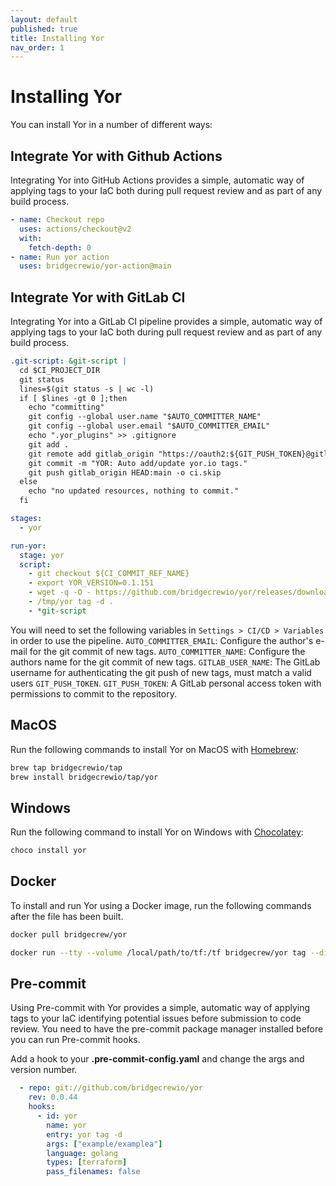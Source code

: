 ```yaml
---
layout: default
published: true
title: Installing Yor
nav_order: 1
---
```


# Installing Yor
You can install Yor in a number of different ways:

## Integrate Yor with Github Actions
Integrating Yor into GitHub Actions provides a simple, automatic way of applying tags to your IaC both
during pull request review and as part of any build process.
```yaml
- name: Checkout repo
  uses: actions/checkout@v2
  with:
    fetch-depth: 0
- name: Run yor action
  uses: bridgecrewio/yor-action@main
```

## Integrate Yor with GitLab CI
Integrating Yor into a GitLab CI pipeline provides a simple, automatic way of applying tags to your IaC both
during pull request review and as part of any build process.
```yaml
.git-script: &git-script |
  cd $CI_PROJECT_DIR
  git status
  lines=$(git status -s | wc -l)
  if [ $lines -gt 0 ];then
    echo "committing"
    git config --global user.name "$AUTO_COMMITTER_NAME"
    git config --global user.email "$AUTO_COMMITTER_EMAIL"
    echo ".yor_plugins" >> .gitignore
    git add .
    git remote add gitlab_origin "https://oauth2:${GIT_PUSH_TOKEN}@gitlab.com/${CI_PROJECT_PATH}"
    git commit -m "YOR: Auto add/update yor.io tags."
    git push gitlab_origin HEAD:main -o ci.skip
  else
    echo "no updated resources, nothing to commit."
  fi

stages:
  - yor

run-yor:
  stage: yor
  script:
    - git checkout ${CI_COMMIT_REF_NAME}
    - export YOR_VERSION=0.1.151
    - wget -q -O - https://github.com/bridgecrewio/yor/releases/download/${YOR_VERSION}/yor_${YOR_VERSION}_linux_amd64.tar.gz | tar -xvz -C /tmp
    - /tmp/yor tag -d .
    - *git-script
```

You will need to set the following variables in `Settings > CI/CD > Variables` in order to use the pipeline.
`AUTO_COMMITTER_EMAIL`: Configure the author's e-mail for the git commit of new tags.
`AUTO_COMMITTER_NAME`: Configure the authors name for the git commit of new tags.
`GITLAB_USER_NAME`: The GitLab username for authenticating the git push of new tags, must match a valid users `GIT_PUSH_TOKEN`.
`GIT_PUSH_TOKEN`: A GitLab personal access token with permissions to commit to the repository.


## MacOS
Run the following commands to install Yor on MacOS with [Homebrew](https://brew.sh/):
```sh
brew tap bridgecrewio/tap
brew install bridgecrewio/tap/yor
```

## Windows
Run the following command to install Yor on Windows with [Chocolatey](https://chocolatey.org/install):
```sh
choco install yor
```

## Docker
To install and run Yor using a Docker image, run the following commands after the file has been built.
```sh
docker pull bridgecrew/yor

docker run --tty --volume /local/path/to/tf:/tf bridgecrew/yor tag --directory /tf
```

## Pre-commit
Using Pre-commit with Yor provides a simple, automatic way of applying tags to your IaC identifying potential issues before submission to code review.
You need to have the pre-commit package manager installed before you can run Pre-commit hooks.

Add a hook to your **.pre-commit-config.yaml** and change the args and version number.
```yaml
  - repo: git://github.com/bridgecrewio/yor
    rev: 0.0.44
    hooks:
      - id: yor
        name: yor
        entry: yor tag -d
        args: ["example/examplea"]
        language: golang
        types: [terraform]
        pass_filenames: false
```
